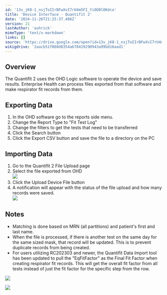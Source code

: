 ```yaml
---
id: '13v_jK8-1_nsjToIIrBFwXvI7rU4m5FI_Yi0O0lOKdco'
title: 'Device Interface - Quantifit 2'
date: '2024-11-26T21:25:37.486Z'
version: 21
lastAuthor: 'auhrick'
mimeType: 'text/x-markdown'
links: []
source: 'https://drive.google.com/open?id=13v_jK8-1_nsjToIIrBFwXvI7rU4m5FI_Yi0O0lOKdco'
wikigdrive: '2aacb51f060d0354a678419290943a99bd16aad1'
---
```

## Overview

The Quantifit 2 uses the OHD Logic software to operate the device and save results.  Enterprise Health can process files exported from that software and make respirator fit records from them.

## Exporting Data

1. In the OHD software go to the reports side menu.
2. Change the Report Type to "Fit Test Log"
3. Change the filters to get the tests that need to be transferred
4. Click the Search button
5. Click the Export CSV button and save the file to a directory on the PC

## Importing Data

1. Go to the Quantifit 2 File Upload page
2. Select the file exported from OHD  
    ![](../device-interface-quantifit-2.assets/1290b57dbb9fe67d0779189d66fd9749.png)
3. Click the Upload Device File button
4. A notification will appear with the status of the file upload and how many records were saved.  
    ![](../device-interface-quantifit-2.assets/cfa0509fec9d81f8f338519ae1363308.png)

## Notes

* Matching is done based on MRN (all partitions) and patient's first and last name.
* When the file is processed, if there is another test on the same day for the same sized mask, that record will be updated.  This is to prevent duplicate records from being created.
* For users utilizing RC202303 and newer, the Quantifit Data Import tool has been updated to pull the "EqFitFactor" as the Final Fit Factor when creating respirator fit records. This will get the overall fit factor from all tests instead of just the fit factor for the specific step from the row.

![](../device-interface-quantifit-2.assets/1d514ce2ec8e2082b40ddf44d58bf213.png)

![](../device-interface-quantifit-2.assets/192b8edb07824f055ef833a8f74dcbd5.png)
